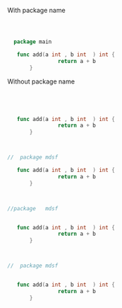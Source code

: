 With package name

```go



  package main

   func add(a int , b int  ) int {
                return a + b
       }


```

Without package name

```go




   func add(a int , b int  ) int {
                return a + b
       }


```

```go


// 	package mdsf

   func add(a int , b int  ) int {
                return a + b
       }


```

```go


//package 	mdsf


   func add(a int , b int  ) int {
                return a + b
       }


```

```go


//  package mdsf


   func add(a int , b int  ) int {
                return a + b
       }


```
